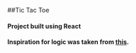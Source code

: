 ##Tic Tac Toe

#### Project built using React

#### Inspiration for logic was taken from [this](https://www.freecodecamp.org/news/learn-how-to-build-tic-tac-toe-with-react-hooks).


